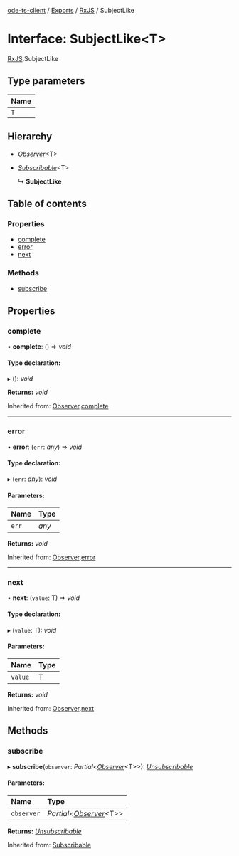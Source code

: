 [ode-ts-client](../README.md) / [Exports](../modules.md) / [RxJS](../modules/rxjs.md) / SubjectLike

# Interface: SubjectLike<T\>

[RxJS](../modules/rxjs.md).SubjectLike

## Type parameters

Name |
:------ |
`T` |

## Hierarchy

* [*Observer*](rxjs.observer.md)<T\>

* [*Subscribable*](rxjs.subscribable.md)<T\>

  ↳ **SubjectLike**

## Table of contents

### Properties

- [complete](rxjs.subjectlike.md#complete)
- [error](rxjs.subjectlike.md#error)
- [next](rxjs.subjectlike.md#next)

### Methods

- [subscribe](rxjs.subjectlike.md#subscribe)

## Properties

### complete

• **complete**: () => *void*

#### Type declaration:

▸ (): *void*

**Returns:** *void*

Inherited from: [Observer](rxjs.observer.md).[complete](rxjs.observer.md#complete)

___

### error

• **error**: (`err`: *any*) => *void*

#### Type declaration:

▸ (`err`: *any*): *void*

#### Parameters:

Name | Type |
:------ | :------ |
`err` | *any* |

**Returns:** *void*

Inherited from: [Observer](rxjs.observer.md).[error](rxjs.observer.md#error)

___

### next

• **next**: (`value`: T) => *void*

#### Type declaration:

▸ (`value`: T): *void*

#### Parameters:

Name | Type |
:------ | :------ |
`value` | T |

**Returns:** *void*

Inherited from: [Observer](rxjs.observer.md).[next](rxjs.observer.md#next)

## Methods

### subscribe

▸ **subscribe**(`observer`: *Partial*<[*Observer*](rxjs.observer.md)<T\>\>): [*Unsubscribable*](rxjs.unsubscribable.md)

#### Parameters:

Name | Type |
:------ | :------ |
`observer` | *Partial*<[*Observer*](rxjs.observer.md)<T\>\> |

**Returns:** [*Unsubscribable*](rxjs.unsubscribable.md)

Inherited from: [Subscribable](rxjs.subscribable.md)
